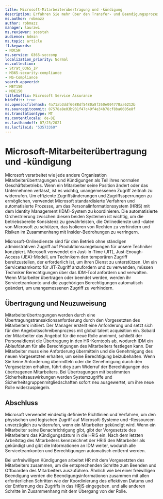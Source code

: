 ```yaml
---
title: Microsoft-Mitarbeiterübertragung und -kündigung
description: Erfahren Sie mehr über den Transfer- und Beendigungsprozess von Microsoft-Mitarbeitern in Microsoft 365
ms.author: robmazz
author: robmazz
manager: laurawi
ms.reviewer: sosstah
audience: Admin
ms.topic: article
f1.keywords:
- NOCSH
ms.service: O365-seccomp
localization_priority: Normal
ms.collection:
- Strat_O365_IP
- M365-security-compliance
- MS-Compliance
search.appverid:
- MET150
- MOE150
titleSuffix: Microsoft Service Assurance
hideEdit: true
ms.openlocfilehash: 4a71ab3ddf6688df5480a8f260e004778aa6212b
ms.sourcegitcommit: 07578a8e03b931f47c49f4e34b78cf8ba0605e8f
ms.translationtype: MT
ms.contentlocale: de-DE
ms.lasthandoff: 07/23/2021
ms.locfileid: "53573360"
---
```

# <a name="microsoft-employee-transfer-and-termination"></a>Microsoft-Mitarbeiterübertragung und -kündigung

Microsoft verarbeitet wie jede andere Organisation Mitarbeiterübertragungen und Kündigungen als Teil ihres normalen Geschäftsbetriebs. Wenn ein Mitarbeiter seine Position ändert oder das Unternehmen verlässt, ist es wichtig, unangemessenen Zugriff zeitnah zu widerrufen. Um effiziente Zugriffsänderungen und Zugriffssperrungen zu ermöglichen, verwendet Microsoft standardisierte Verfahren und automatisierte Prozesse, um das Personalinformationssystem (HRIS) mit dem Identity Management (IDM)-System zu koordinieren. Die automatisierte Orchestrierung zwischen diesen beiden Systemen ist wichtig, um die betriebsbereite Konsistenz zu gewährleisten, die Onlinedienste und -daten von Microsoft zu schützen, das Isolieren von Rechten zu verhindern und Risiken im Zusammenhang mit Insider-Bedrohungen zu verringern.

Microsoft-Onlinedienste sind für den Betrieb ohne ständigen administrativen Zugriff auf Produktionsumgebungen für unsere Techniker konzipiert. Microsoft verwendet ein Just-In-Time (JIT), Just-Enough-Access (JEA)-Modell, um Technikern den temporären Zugriff bereitzustellen, der erforderlich ist, um ihren Dienst zu unterstützen. Um ein Serviceteamkonto für JIT-Zugriff anzufordern und zu verwenden, müssen Techniker Berechtigungen über das IDM-Tool anfordern und verwalten. Wenn Mitarbeiter übertragen oder beendet werden, werden ihr Serviceteamkonto und die zugehörigen Berechtigungen automatisch geändert, um unangemessenen Zugriff zu verhindern.

## <a name="transfer-and-reassignment"></a>Übertragung und Neuzuweisung

Mitarbeiterübertragungen werden durch eine Übertragungstransaktionsanforderung durch den Vorgesetzten des Mitarbeiters initiiert. Der Manager erstellt eine Anforderung und setzt sich für den Angebotsschreibenprozess mit global talent acquisition ein. Sobald der Mitarbeiter das Angebot für die neue Rolle annimmt, schließt der Personaldienst die Übertragung in den HR-Kerntools ab, wodurch IDM ein Ablaufdatum für alle Berechtigungen des Mitarbeiters festlegen kann. Der Mitarbeiter muss eine Anforderung übermitteln und die Genehmigung des neuen Vorgesetzten erhalten, um seine Berechtigung beizubehalten. Wenn Sie keine Anforderung übermitteln oder die Genehmigung durch den Vorgesetzten erhalten, führt dies zum Widerruf der Berechtigungen des übertragenen Mitarbeiters. Bei Übertragungen mit bestimmten Sicherheitsauswirkungen werden Systemzugriffe und Sicherheitsgruppenmitgliedschaften sofort neu ausgewertet, um ihre neue Rolle widerzuspiegeln.

## <a name="termination"></a>Abschluss

Microsoft verwendet eindeutig definierte Richtlinien und Verfahren, um den physischen und logischen Zugriff auf Microsoft-Systeme und -Ressourcen unverzüglich zu widerrufen, wenn ein Mitarbeiter gekündigt wird. Wenn ein Mitarbeiter seine Benachrichtigung gibt, gibt der Vorgesetzte des Mitarbeiters das Kündigungsdatum in die HRIS ein. Nach dem letzten Arbeitstag des Mitarbeiters kennzeichnet der HRIS den Mitarbeiter als gekündigt und gibt die Informationen an IDM weiter, wodurch alle Serviceteamkonten und Berechtigungen automatisch entfernt werden.

Bei unfreiwilligen Kündigungen arbeitet HR mit dem Vorgesetzten des Mitarbeiters zusammen, um die entsprechenden Schritte zum Beenden und Offboarden des Mitarbeiters auszuführen. Ähnlich wie bei einer freiwilligen Beendigung werden die Beendigungsinformationen zusammen mit allen erforderlichen Schritten wie der Koordinierung des effektiven Datums und der Entfernung des Zugriffs in das HRIS eingegeben. und alle anderen Schritte im Zusammenhang mit dem Übergang von der Rolle.
